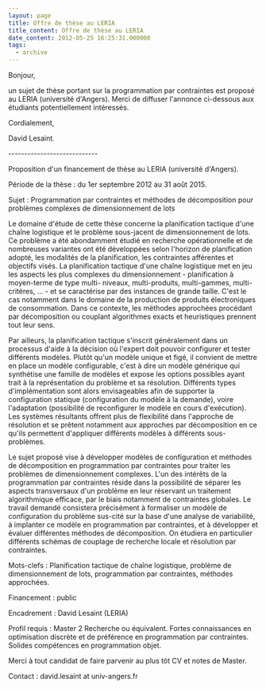 ```yaml
---
layout: page
title: Offre de thèse au LERIA
title_content: Offre de thèse au LERIA
date_content: 2012-05-25 16:25:31.000000
tags:
  - archive
---
```



Bonjour,



un sujet de thèse portant sur la programmation par contraintes est proposé au
LERIA (université d'Angers). Merci de diffuser l'annonce ci-dessous aux
étudiants potentiellement intéressés.



Cordialement,



David Lesaint.



\----------------------------



Proposition d'un financement de thèse au LERIA (université d'Angers).



Période de la thèse : du 1er septembre 2012 au 31 août 2015.  



Sujet : Programmation par contraintes et méthodes de décomposition pour
problèmes complexes de dimensionnement de lots



  



Le domaine d'étude de cette thèse concerne la planification tactique d'une
chaîne logistique et le problème sous-jacent de dimensionnement de lots. Ce
problème a été abondamment étudié en recherche opérationnelle et de nombreuses
variantes ont été développées selon l'horizon de planification adopté, les
modalités de la planification, les contraintes afférentes et objectifs visés.
La planification tactique d'une chaîne logistique met en jeu les aspects les
plus complexes du dimensionnement - planification à moyen-terme de type multi-
niveaux, multi-produits, multi-gammes, multi-critères, ... - et se caractérise
par des instances de grande taille. C'est le cas notamment dans le domaine de
la production de produits électroniques de consommation. Dans ce contexte, les
méthodes approchées procédant par décomposition ou couplant algorithmes exacts
et heuristiques prennent tout leur sens.



Par ailleurs, la planification tactique s'inscrit généralement dans un
processus d'aide à la décision où l'expert doit pouvoir configurer et tester
différents modèles. Plutôt qu'un modèle unique et figé, il convient de mettre
en place un modèle configurable, c'est à dire un modèle générique qui
synthétise une famille de modèles et expose les options possibles ayant trait
à la représentation du problème et sa résolution. Différents types
d'implémentation sont alors envisageables afin de supporter la configuration
statique (configuration du modèle à la demande), voire l'adaptation
(possibilité de reconfigurer le modèle en cours d'exécution). Les systèmes
résultants offrent plus de flexibilité dans l'approche de résolution et se
prêtent notamment aux approches par décomposition en ce qu'ils permettent
d'appliquer différents modèles à différents sous-problèmes.



Le sujet proposé vise à développer modèles de configuration et méthodes de
décomposition en programmation par contraintes pour traiter les problèmes de
dimensionnement complexes. L'un des intérêts de la programmation par
contraintes réside dans la possibilité de séparer les aspects transversaux
d'un problème en leur réservant un traitement algorithmique efficace, par le
biais notamment de contraintes globales. Le travail demandé consistera
précisément à formaliser un modèle de configuration du problème sus-cité sur
la base d'une analyse de variabilité, à implanter ce modèle en programmation
par contraintes, et à développer et évaluer différentes méthodes de
décomposition. On étudiera en particulier différents schémas de couplage de
recherche locale et résolution par contraintes.  
  



Mots-clefs : Planification tactique de chaîne logistique, problème de
dimensionnement de lots, programmation par contraintes, méthodes approchées.



Financement : public



Encadrement : David Lesaint (LERIA)



Profil requis : Master 2 Recherche ou équivalent. Fortes connaissances en
optimisation discrète et de préférence en programmation par contraintes.
Solides compétences en programmation objet.





Merci à tout candidat de faire parvenir au plus tôt CV et notes de Master.



Contact : david.lesaint at univ-angers.fr

